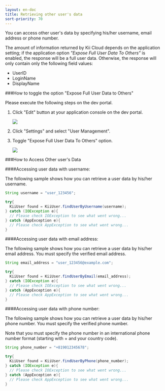 ```yaml
---
layout: en-doc
title: Retrieving other user's data
sort-priority: 70
---
```

You can access other user's data by specifying his/her username, email address or phone number.

The amount of information returned by Kii Cloud depends on the application setting; if the application option *"Expose Full User Data To Others"* is enabled, the response will be a full user data.  Otherwise, the response will only contain only the following field values:

 * UserID
 * LoginName
 * DisplayName

###How to toggle the option "Expose Full User Data to Others"

Please execute the following steps on the dev portal.

1. Click "Edit" button at your application console on the dev portal.

    ![](00.png)

2. Click "Settings" and select "User Management".
3. Toggle "Expose Full User Data To Others" option.

    ![](01.png)


###How to Access Other user's Data

####Accessing user data with username:

The following sample shows how you can retrieve a user data by his/her username.

```java
String username = "user_123456";

try{
  KiiUser found = KiiUser.findUserByUsername(username);
} catch (IOException e){
  // Please check IOException to see what went wrong...
} catch (AppException e){
  // Please check AppException to see what went wrong...
}
```

####Accessing user data with email address:

The following sample shows how you can retrieve a user data by his/her email address.  You must specify the verified email address.

```java
String email_address = "user_123456@example.com";

try{
  KiiUser found = KiiUser.findUserByEmail(email_address);
} catch (IOException e){
  // Please check IOException to see what went wrong...
} catch (AppException e){
  // Please check AppException to see what went wrong...
}
```

####Accessing user data with phone number:

The following sample shows how you can retrieve a user data by his/her phone number.  You must specify the verified phone number.

Note that you must specify the phone number in an international phone number format (starting with + and your country code).

```java
String phone_number = "+819012345678";

try{
  KiiUser found = KiiUser.findUserByPhone(phone_number);
} catch (IOException e){
  // Please check IOException to see what went wrong...
} catch (AppException e){
  // Please check AppException to see what went wrong...
}
```
